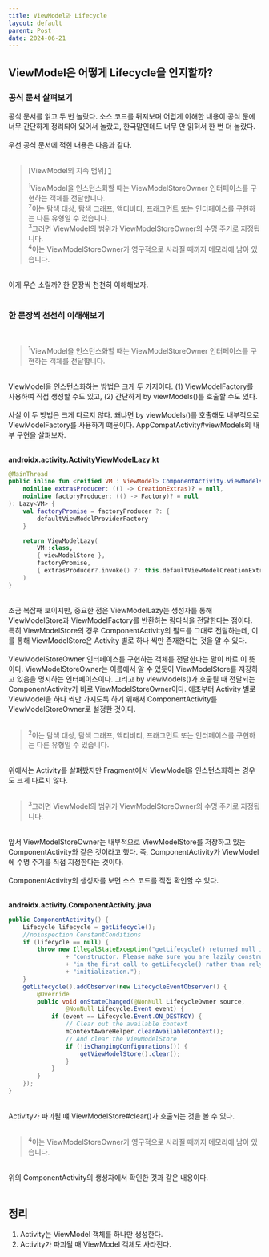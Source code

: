 ```yaml
---
title: ViewModel과 Lifecycle
layout: default
parent: Post
date: 2024-06-21
---
```


## ViewModel은 어떻게 Lifecycle을 인지할까?
### 공식 문서 살펴보기
공식 문서를 읽고 두 번 놀랐다. 소스 코드를 뒤져보며 어렵게 이해한 내용이 공식 문에 너무 간단하게 정리되어 있어서 놀랐고, 한국말인데도 너무 안 읽혀서 한 번 더 놀랐다.<br/><br/>
우선 공식 문서에 적힌 내용은 다음과 같다.<br/><br/>

> [ViewModel의 지속 범위] [1]
>
> <sup>1</sup>ViewModel을 인스턴스화할 때는 ViewModelStoreOwner 인터페이스를 구현하는 객체를 전달합니다.<br/>
> <sup>2</sup>이는 탐색 대상, 탐색 그래프, 액티비티, 프래그먼트 또는 인터페이스를 구현하는 다른 유형일 수 있습니다.<br/>
> <sup>3</sup>그러면 ViewModel의 범위가 ViewModelStoreOwner의 수명 주기로 지정됩니다.<br/>
> <sup>4</sup>이는 ViewModelStoreOwner가 영구적으로 사라질 때까지 메모리에 남아 있습니다.<br/>

<br/>
이게 무슨 소릴까? 한 문장씩 천천히 이해해보자.<br/><br/>

### 한 문장씩 천천히 이해해보기<br/>
<br/>

> <sup>1</sup>ViewModel을 인스턴스화할 때는 ViewModelStoreOwner 인터페이스를 구현하는 객체를 전달합니다.<br/>

<br/>
ViewModel을 인스턴스화하는 방법은 크게 두 가지이다. (1) ViewModelFactory를 사용하여 직접 생성할 수도 있고, (2) 간단하게 by viewModels()를 호출할 수도 있다.<br/><br/>
사실 이 두 방법은 크게 다르지 않다. 왜냐면 by viewModels()를 호출해도 내부적으로 ViewModelFactory를 사용하기 떄문이다. AppCompatActivity#viewModels의 내부 구현을 살펴보자.<br/><br/>

**androidx.activity.ActivityViewModelLazy.kt**
```kotlin
@MainThread
public inline fun <reified VM : ViewModel> ComponentActivity.viewModels(
    noinline extrasProducer: (() -> CreationExtras)? = null,
    noinline factoryProducer: (() -> Factory)? = null
): Lazy<VM> {
    val factoryPromise = factoryProducer ?: {
        defaultViewModelProviderFactory
    }

    return ViewModelLazy(
        VM::class,
        { viewModelStore },
        factoryPromise,
        { extrasProducer?.invoke() ?: this.defaultViewModelCreationExtras }
    )
}
```
<br/>
조금 복잡해 보이지만, 중요한 점은 ViewModelLazy는 생성자를 통해 ViewModelStore과 ViewModelFactory를 반환하는 람다식을 전달한다는 점이다. 특히 ViewModelStore의 경우 ComponentActivity의 필드를 그대로 전달하는데, 이를 통해 ViewModelStore은 Activity 별로 하나 씩만 존재한다는 것을 알 수 있다.<br/><br/>
ViewModelStoreOwner 인터페이스를 구현하는 객체를 전달한다는 말이 바로 이 뜻이다. ViewModelStoreOwner는 이름에서 알 수 있듯이 ViewModelStore를 저장하고 있음을 명시하는 인터페이스이다. 그리고 by viewModels()가 호출될 때 전달되는 ComponentActivity가 바로 ViewModelStoreOwner이다. 애초부터 Activity 별로 ViewModel을 하나 씩만 가지도록 하기 위해서 ComponentActivity를 ViewModelStoreOwner로 설정한 것이다.<br/>
<br/>

> <sup>2</sup>이는 탐색 대상, 탐색 그래프, 액티비티, 프래그먼트 또는 인터페이스를 구현하는 다른 유형일 수 있습니다.<br/>

<br/>
위에서는 Activity를 살펴봤지만 Fragment에서 ViewModel을 인스턴스화하는 경우도 크게 다르지 않다.<br/>
<br/>

> <sup>3</sup>그러면 ViewModel의 범위가 ViewModelStoreOwner의 수명 주기로 지정됩니다.<br/>

<br/>
앞서 ViewModelStoreOwner는 내부적으로 ViewModelStore를 저장하고 있는 ComponentActivity와 같은 것이라고 했다. 즉, ComponentActivity가 ViewModel에 수명 주기를 직접 지정한다는 것이다.<br/><br/>
ComponentActivity의 생성자를 보면 소스 코드를 직접 확인할 수 있다.<br/><br/>

**androidx.activity.ComponentActivity.java**
```java
public ComponentActivity() {
    Lifecycle lifecycle = getLifecycle();
    //noinspection ConstantConditions
    if (lifecycle == null) {
        throw new IllegalStateException("getLifecycle() returned null in ComponentActivity's "
                + "constructor. Please make sure you are lazily constructing your Lifecycle "
                + "in the first call to getLifecycle() rather than relying on field "
                + "initialization.");
    }
    getLifecycle().addObserver(new LifecycleEventObserver() {
        @Override
        public void onStateChanged(@NonNull LifecycleOwner source,
                @NonNull Lifecycle.Event event) {
            if (event == Lifecycle.Event.ON_DESTROY) {
                // Clear out the available context
                mContextAwareHelper.clearAvailableContext();
                // And clear the ViewModelStore
                if (!isChangingConfigurations()) {
                    getViewModelStore().clear();
                }
            }
        }
    });
}
```
<br/>
Activity가 파괴될 떄 ViewModelStore#clear()가 호출되는 것을 볼 수 있다.<br/>
<br/>

> <sup>4</sup>이는 ViewModelStoreOwner가 영구적으로 사라질 때까지 메모리에 남아 있습니다.<br/>

<br/>
위의 ComponentActivity의 생성자에서 확인한 것과 같은 내용이다.<br/><br/>

## 정리
1. Activity는 ViewModel 객체를 하나만 생성한다.<br/>
2. Activity가 파괴될 때 ViewModel 객체도 사라진다.<br/><br/>

[1]: https://developer.android.com/topic/libraries/architecture/viewmodel?hl=ko#scope